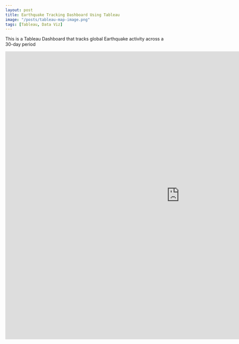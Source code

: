 ```yaml
---
layout: post
title: Earthquake Tracking Dashboard Using Tableau
image: "/posts/tableau-map-image.png"
tags: [Tableau, Data Viz]
---
```


This is a Tableau Dashboard that tracks global Earthquake activity across a 30-day period

<iframe seamless frameborder="0" src="https://public.tableau.com/views/Earthquakes_16924462158360/DSIEarthquakeTracker?:embed=yes&:display_count=yes&:showVizHome=no" width = '1090' height = '900'></iframe>
